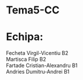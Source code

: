 # Tema5-CC

# Echipa: <br>
  Fecheta Virgil-Vicentiu B2 <br>
  Martisca Filip B2 <br>
  Fartade Cristian-Alexandru B1 <br>
  Andries Dumitru-Andrei B1
